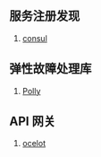 ## 服务注册发现
1. [consul](https://www.consul.io/)

## 弹性故障处理库
1. [Polly](http://www.thepollyproject.org/)

## API 网关
1. [ocelot](https://github.com/ThreeMammals/Ocelot)
